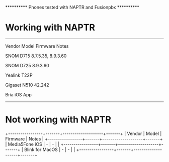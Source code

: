\*\*\*\*\*\*\*\*\*\* Phones tested with NAPTR and Fusionpbx
\*\*\*\*\*\*\*\*\*\*

# Working with NAPTR

  --------- --------- -------------------- -------
  Vendor    Model     Firmware             Notes

  SNOM      D715      8.7.5.35, 8.9.3.60   

  SNOM      D725      8.9.3.60             

  Yealink   T22P                           

  Gigaset   N510      42.242               

  Bria      iOS App                        
  --------- --------- -------------------- -------

# Not working with NAPTR

+-----------------+-------+--------------------+-------+
| Vendor          | Model | Firmware           | Notes |
+-----------------+-------+--------------------+-------+
| Media5Fone iOS  | -     | -                  |       |
+-----------------+-------+--------------------+-------+
| Blink for MacOS | -     | -                  |       |
+-----------------+-------+--------------------+-------+
